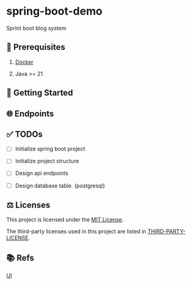 # spring-boot-demo

Sprint boot blog system

## 🔧 Prerequisites

1. [Docker](https://www.docker.com)

2. Java >= 21

## 🚀 Getting Started

## 🌐 Endpoints

## ✅ TODOs

- [ ] Initialize spring boot project

- [ ] Initialize project structure

- [ ] Design api endpoints

- [ ] Design database table. (postgresql)

## ⚖️ Licenses

This project is licensed under the [MIT License](LICENSE).

The third-party licenses used in this project are listed in [THIRD-PARTY-LICENSE](THIRD-PARTY-LICENSE).

## 📚 Refs

[UI](https://www.figma.com/community/file/1235152009438565697)

